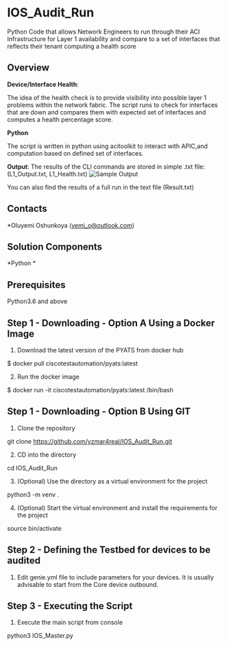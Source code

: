# IOS_Audit_Run
 
 Python Code that allows Network Engineers to run through their ACI Infrastructure for Layer 1 availability and compare to a set of interfaces that reflects their tenant computing a health score
 


## Overview



**Device/Interface Health**: 

The idea of the health check is to provide visibility into possible layer 1 problems within the network fabric. The script runs to check for interfaces that are down and compares them with expected set of interfaces and computes a health percentage score. 

**Python**

The script is written in python using acitoolkit to interact with APIC,and computation based on defined set of interfaces.

**Output**: The results of the CLI commands are stored in simple .txt file: (L1_Output.txt, L1_Health.txt) ![Sample Output](Output_Snapshot.JPG)

You can also find the results of a full run in the text file (Result.txt)

## Contacts
*Oluyemi Oshunkoya (yemi_o@outlook.com)

## Solution Components
*Python
*

## Prerequisites 

Python3.6 and above

## Step 1 - Downloading - Option A Using a Docker Image

1. Download the latest version of the PYATS from docker hub

$ docker pull ciscotestautomation/pyats:latest

2. Run the docker image 

$ docker run -it ciscotestautomation/pyats:latest /bin/bash

## Step 1 - Downloading - Option B Using GIT

1. Clone the repository

git clone https://github.com/yzmar4real/IOS_Audit_Run.git

2. CD into the directory 

cd IOS_Audit_Run

3. (Optional) Use the directory as a virtual environment for the project

python3 -m venv . 

4. (Optional) Start the virtual environment and install the requirements for the project

source bin/activate

## Step 2 - Defining the Testbed for devices to be audited

1. Edit genie.yml file to include parameters for your devices. It is usually advisable to start from the Core device outbound.


## Step 3 - Executing the Script 

1. Execute the main script from console

python3 IOS_Master.py
